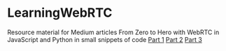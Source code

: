 # LearningWebRTC

Resource material for Medium articles
From Zero to Hero with WebRTC in JavaScript and Python in small snippets of code 
[Part 1](https://medium.com/@iftimiealexandru/from-zero-to-hero-with-webrtc-in-javascript-and-python-in-small-snippets-of-code-part-1-1c4154d6ed9d)
[Part 2](https://medium.com/@iftimiealexandru/from-zero-to-hero-with-webrtc-in-javascript-and-python-in-small-snippets-of-code-part-2-af235ed41d5a)
[Part 3](https://medium.com/@iftimiealexandru/from-zero-to-hero-with-webrtc-in-javascript-and-python-in-small-snippets-of-code-part-3-5e07fa8413b4)
